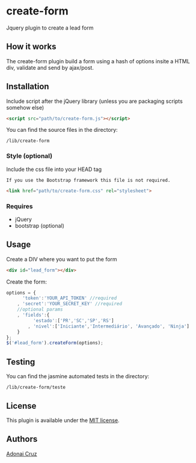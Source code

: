 # create-form
Jquery plugin to create a lead form

## How it works
The create-form plugin build a form using a hash of options insite a HTML div, validate and send by ajax/post.

## Installation
Include script after the jQuery library (unless you are packaging scripts somehow else)
```html
<script src="path/to/create-form.js"></script>
```
You can find the source files in the directory:
```
/lib/create-form
```

### Style (optional)
Include the css file into your HEAD tag

`If you use the Bootstrap framework this file is not required.`
```html
<link href="path/to/create-form.css" rel="stylesheet">
```
### Requires
* jQuery
* bootstrap (optional)
 
## Usage
Create a DIV where you want to put the form
```html
<div id="lead_form"></div>
```
Create the form:
```javascript
options = { 
	  'token':'YOUR_API_TOKEN' //required
	, 'secret':'YOUR_SECRET_KEY' //required
	//optional params
	, 'fields':{ 
		  'estado':['PR','SC','SP','RS']
		, 'nivel':['Iniciante','Intermediário', 'Avançado', 'Ninja'] 
	} 
};
$('#lead_form').createForm(options); 
```
## Testing
You can find the jasmine automated tests in the directory: 
```
/lib/create-form/teste
```
## License
This plugin is available under the [MIT license](http://mths.be/mit).
## Authors
[Adonai Cruz](https://github.com/adonaicruz)